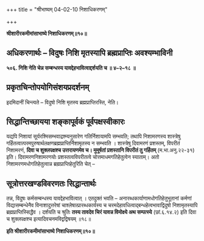 +++
title = "श्रीभाष्यम् 04-02-10 निशाधिकरणम्"

+++


**श्रीशारीरकमीमांसाभाष्ये निशाधिकरणम्॥१०॥**

## अधिकरणार्थः – विदुषः निशि मृतस्यापि ब्रह्मप्राप्तिः अवश्यम्भाविनी

**५०६. निशि नेति चेन्न सम्बन्धस्य यावद्देहभावित्वाद्दर्शयति च ॥ ४–२–१८ ॥**

## प्रकृतचिन्तोपयोगिसंशयप्रदर्शनम्

इदमिदानीं चिन्त्यते – विदुषो निशि मृतस्य ब्रह्मप्राप्तिरस्ति, नेति।

## सिद्धान्तिच्छायया शङ्कापूर्वकं पूर्वपक्षस्वीकारः

यद्यपि निशायां सूर्यरश्मिसम्भवाद्रश्म्यनुसारेण गतिर्निशायामपि सम्भवति; तथापि निशामरणस्य शास्त्रेषु गर्हितत्वात्परमपुरुषार्थलक्षणब्रह्मप्राप्तिर्निशामृतस्य न सम्भवति । शास्त्रेषु दिवामरणं प्रशस्तम्, विपरीतं निशामरणं, **दिवा च शुक्लपक्षश्च उत्तरायणमेव च। मुमूर्षतां प्रशस्तानि विपरीतं तु गर्हितम्** (म.भा.अनु.२२-३१) इति। दिवामरणनिशामरणयोः प्रशस्तत्वविपरीतत्वे चोत्तमाधमगतिहेतुत्वेन स्याताम्। अतो निशामरणमधोगतिहेतुत्वान्न ब्रह्मप्राप्तिहेतुरिति चेत् –

## सूत्रोत्तरखण्डविवरणतः सिद्धान्तार्थः

तन्न, विदुषः कर्मसम्बन्धस्य यावद्देहभावित्वात् । एतदुक्तं भवति – अनारब्धकार्याणामधोगतिहेतुभूतानां कर्मणां विद्यासम्बन्धेनैव विनाशादुत्तरेषां चाश्लेषात्प्रारब्धकार्यस्य च चरमदेहावधित्वाद्बन्धहेत्वभावाद्विदुषो निशामृतस्यापि ब्रह्मप्राप्तिस्सिद्धैव । दर्शयति च श्रुतिः **तस्य तावदेव चिरं यावन्न विमोक्ष्ये अथ सम्पत्स्ये** (छां.६.१४.२) इति दिवा च शुक्लपक्षश्च इत्यादिवचनमविद्वद्विषयम् ॥१८॥

**इति श्रीशारीरकमीमांसाभाष्ये निशाधिकरणम्॥१०॥**


